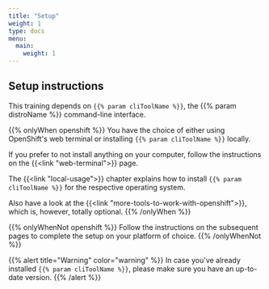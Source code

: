 ```yaml
---
title: "Setup"
weight: 1
type: docs
menu:
  main:
    weight: 1
---
```


## Setup instructions

This training depends on `{{% param cliToolName %}}`, the {{% param distroName %}} command-line interface.

{{% onlyWhen openshift %}}
You have the choice of either using OpenShift's web terminal or installing `{{% param cliToolName %}}` locally.

If you prefer to not install anything on your computer, follow the instructions on the {{<link "web-terminal">}} page.

The {{<link "local-usage">}} chapter explains how to install `{{% param cliToolName %}}` for the respective operating system.

Also have a look at the {{<link "more-tools-to-work-with-openshift">}}, which is, however, totally optional.
{{% /onlyWhen %}}

{{% onlyWhenNot openshift %}}
Follow the instructions on the subsequent pages to complete the setup on your platform of choice.
{{% /onlyWhenNot %}}

{{% alert title="Warning" color="warning" %}}
In case you've already installed `{{% param cliToolName %}}`, please make sure you have an up-to-date version.
{{% /alert %}}
